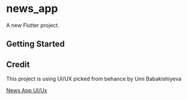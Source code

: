 # news_app

A new Flutter project.

## Getting Started





## Credit

This project is using UI/UX picked from behance by Umi Babakishiyeva

[News App UI/Ux](https://mir-s3-cdn-cf.behance.net/project_modules/fs/9fdad4102996435.5f43abec860f4.jpg)
